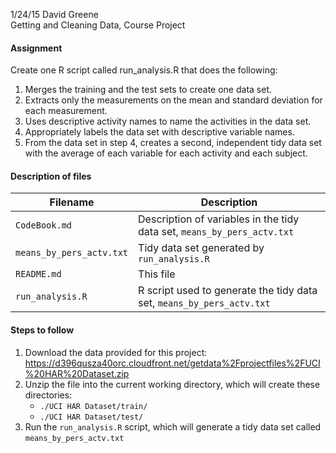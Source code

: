 1/24/15 David Greene  
Getting and Cleaning Data, Course Project

#### Assignment
Create one R script called run_analysis.R that does the following:
  1. Merges the training and the test sets to create one data set.
  2. Extracts only the measurements on the mean and standard deviation for each measurement.
  3. Uses descriptive activity names to name the activities in the data set.
  4. Appropriately labels the data set with descriptive variable names.
  5. From the data set in step 4, creates a second, independent tidy data set with the average of each variable for each activity and each subject.

#### Description of files
| Filename                 | Description                                                             |
| ------------------------ | ----------------------------------------------------------------------- |
| `CodeBook.md`            | Description of variables in the tidy data set, `means_by_pers_actv.txt` |
| `means_by_pers_actv.txt` | Tidy data set generated by `run_analysis.R`                             |
| `README.md`              | This file                                                               |
| `run_analysis.R`         | R script used to generate the tidy data set, `means_by_pers_actv.txt`   |

#### Steps to follow
  1. Download the data provided for this project:  
     https://d396qusza40orc.cloudfront.net/getdata%2Fprojectfiles%2FUCI%20HAR%20Dataset.zip
  2. Unzip the file into the current working directory, which will create these directories:
     * `./UCI HAR Dataset/train/`
     * `./UCI HAR Dataset/test/`
  3. Run the `run_analysis.R` script, which will generate a tidy data set called `means_by_pers_actv.txt`

